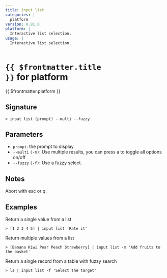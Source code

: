 ```yaml
---
title: input list
categories: |
  platform
version: 0.81.0
platform: |
  Interactive list selection.
usage: |
  Interactive list selection.
---
```


# <code>{{ $frontmatter.title }}</code> for platform

<div class='command-title'>{{ $frontmatter.platform }}</div>

## Signature

```> input list (prompt) --multi --fuzzy```

## Parameters

 -  `prompt`: the prompt to display
 -  `--multi` `(-m)`: Use multiple results, you can press a to toggle all options on/off
 -  `--fuzzy` `(-f)`: Use a fuzzy select.

## Notes
Abort with esc or q.
## Examples

Return a single value from a list
```shell
> [1 2 3 4 5] | input list 'Rate it'

```

Return multiple values from a list
```shell
> [Banana Kiwi Pear Peach Strawberry] | input list -m 'Add fruits to the basket'

```

Return a single record from a table with fuzzy search
```shell
> ls | input list -f 'Select the target'

```
